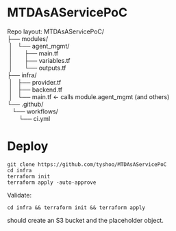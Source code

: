 # MTDAsAServicePoC

Repo layout:
MTDAsAServicePoC/  
├── modules/  
&nbsp;│&nbsp;&nbsp;&nbsp;└── agent_mgmt/  
&nbsp;│&nbsp;&nbsp;&nbsp;&nbsp;&nbsp;&nbsp;&nbsp;├── main.tf  
&nbsp;│&nbsp;&nbsp;&nbsp;&nbsp;&nbsp;&nbsp;&nbsp;├── variables.tf  
&nbsp;│&nbsp;&nbsp;&nbsp;&nbsp;&nbsp;&nbsp;&nbsp;└── outputs.tf  
├── infra/  
&nbsp;│&nbsp;&nbsp;&nbsp;├── provider.tf  
&nbsp;│&nbsp;&nbsp;&nbsp;├── backend.tf  
&nbsp;│&nbsp;&nbsp;&nbsp;└── main.tf          ← calls module.agent_mgmt (and others)  
└── .github/  
 &nbsp;&nbsp;&nbsp;└── workflows/  
 &nbsp;&nbsp;&nbsp;&nbsp;&nbsp;&nbsp;&nbsp;└── ci.yml  
# Deploy
```
git clone https://github.com/tyshoo/MTDAsAServicePoC
cd infra
terraform init
terraform apply -auto-approve
```
Validate: 
```
cd infra && terraform init && terraform apply
```
should create an S3 bucket and the placeholder object.
